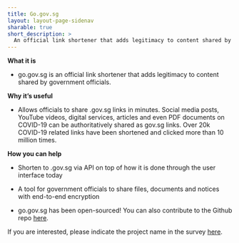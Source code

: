 ```yaml
---
title: Go.gov.sg
layout: layout-page-sidenav
sharable: true
short_description: >
  An official link shortener that adds legitimacy to content shared by government officials.
---
```


**What it is**

- go.gov.sg is an official link shortener that adds legitimacy to content shared by government officials.

**Why it’s useful**

- Allows officials to share .gov.sg links in minutes. Social media posts, YouTube videos, digital services, articles and even PDF documents on COVID-19 can be authoritatively shared as gov.sg links. Over 20k COVID-19 related links have been shortened and clicked more than 10 million times.

**How you can help**

- Shorten to .gov.sg via API on top of how it is done through the user interface today

- A tool for government officials to share files, documents and notices with end-to-end encryption

- go.gov.sg has been open-sourced! You can also contribute to the Github repo [here](https://github.com/opengovsg/GoGovSG).

If you are interested, please indicate the project name in the survey [here](https://go.gov.sg/govtech-volunteers).
